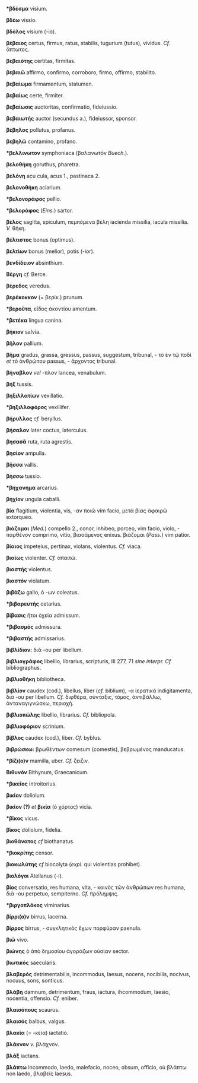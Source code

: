 **\*βδέσμα** visium.

**βδέω** vissio.

**βδόλος** visium (-io).

**βέβαιος** certus, firmus, ratus, stabilis, tugurium (tutus), vividus.
*Cf.* ἄπτωτος.

**βεβαιότης** certitas, firmitas.

**βεβαιῶ** affirmo, confirmo, corroboro, firmo, offirmo, stabilito.

**βεβαίωμα** firmamentum, statumen.

**βεβαίως** certe, firmiter.

**βεβαίωσις** auctoritas, confirmatio, fideiussio.

**βεβαιωτής** auctor (secundus a.), fideiussor, sponsor.

**βέβηλος** pollutus, profanus.

**βεβηλῶ** contamino, profano.

**\*βελλινωτον** symphoniaca (βαλανωτόν *Buech.*).

**βελοθήκη** goruthus, pharetra.

**βελόνη** acu cula, acus 1., pastinaca 2.

**βελονοθήκη** aciarium.

**\*βελονοράφος** pellio.

**\*βελοράφος** (*Eins.*) sartor.

**βέλος** sagitta, spiculum, πεμπόμενα βέλη iacienda missilia, iacula
missilia. *V.* θήκη.

**βέλτιστος** bonus (optimus).

**βελτίων** bonus (melior), potis (-ior).

**βενδίδειον** absinthium.

**Βέργη** *cf.* Berce.

**βέρεδος** veredus.

**βερέκοκκον** (= βερίκ.) prunum.

**\*βεροῦτα**, εἶδος ἀκοντίου amentum.

**\*βετέκα** lingua canina.

**βήκιον** salvia.

**βῆλον** pallium.

**βῆμα** gradus, grassa, gressus, passus, suggestum, tribunal, - τὸ ἐν
τῷ ποδὶ *et* τὸ ἀνθρώπου passus, - ἄρχοντος tribunal.

**βήναβλον** *vel* -πλον lancea, venabulum.

**βήξ** tussis.

**βηξιλλατίων** vexillatio.

**\*βηξιλλοφόρος** vexillifer.

**βήρυλλος** *cf.* beryllus.

**βήσαλον** later coctus, laterculus.

**βησασᾶ** ruta, ruta agrestis.

**βησίον** ampulla.

**βῆσσα** vallis.

**βἡσσω** tussio.

**\*βηχανημα** arcarius.

**βηχίον** ungula caballi.

**βία** flagitium, violentia, vis, -αν ποιῶ vim facio, μετὰ βίας ἀφαιρῶ
extorqueo.

**βιάζομαι** (*Med.*) compello 2., conor, inhibeo, porceo, vim facio,
violo, - παρθένον comprimo, vitio, βιασάμενος enixus. βιάζομαι (*Pass.*)
vim patior.

**βίαιος** impeteius, pertinax, violans, violentus. *Cf.* viaca.

**βιαίως** violenter. *Cf.* ἀπαιτῶ.

**βιαστής** violentus.

**βιαστόν** violatum.

**βιβάζω** gallo, ὁ -ων coleatus.

**\*βιβαρευτής** cetarius.

**βίβασις** ἤτοι ὀχεία admissum.

**\*βιβασμός** admissura.

**\*βιβαστής** admissarius.

**βιβλίδιον:** διὰ -ου per libellum.

**βιβλιογράφος** libellio, librarius, scripturis, III 277, 71 *sine
interpr. Cf.* bibliographus.

**βιβλιοθήκη** bibliotheca.

**βιβλίον** caudex (cod.), libellus, liber (*cf.* biblium), -α ἱερατικά
indigitamenta, διὰ -ου per libellum. *Cf.* διφθέρα, σύνταξις, τόμος,
ἀντιβάλλω, ἀνταναγιγνώσκω, περιοχή.

**βιβλιοπώλης** libellio, librarius. *Cf.* bibliopola.

**βιβλιοφόριον** scrinium.

**βίβλος** caudex (cod.), liber. *Cf.* byblus.

**βιβρώσκω:** βρωθέντων comesum (comestis), βεβρωμένος manducatus.

**\*βίζι(ο)ν** mamilla, uber. *Cf.* ζειζιν.

**Βιθυνόν** Bithynum, Graecanicum.

**\*βικεῖος** introitorius.

**βικίον** doliolum.

**βικίον (?)** *et* **βικία** (ὁ χόρτος) vicia.

**\*βῖκος** vicus.

**βῖκος** doliolum, fidelia.

**βιοθάνατος** *cf* biothanatus.

**\*βιοκρίτης** censor.

**βιοκωλύτης** *cf* biocolyta (*expl.* qui violentias prohibet).

**βιολόγοι** Atellanus (-i).

**βίος** conversatio, res humana, vita, - κοινὸς τῶν ἀνθρώπων res
humana, διὰ -ου perpetuo, sempiterno. *Cf.* πρόλημψις.

**\*βιργοπλόκος** viminarius.

**βίρρι(ο)ν** birrus, lacerna.

**βίρρος** birrus, - συγκλητικὸς ἔχων πορφύραν paenula.

**βιῶ** vivo.

**βιώνης** ὁ ἀπὸ δημοσίου ἀγοράζων οὐσίαν sector.

**βιωτικός** saecularis.

**βλαβερός** detrimentabilis, incommodus, laesus, nocens, nocibilis,
nocivus, nocuus, sons, sonticus.

**βλάβη** damnum, detrimentum, fraus, iactura, ihcommodum, laesio,
nocentia, offensio. *Cf.* eniber.

**βλαισόπους** scaurus.

**βλαισός** balbus, valgus.

**βλακία** (= -κεία) iactatio.

**βλάκνον** *v.* βλάχνον.

**βλάξ** iactans.

**βλάπτω** incommodo, laedo, malefacio, noceo, obsum, officio, οὐ βλάπτω
non laedo, βλαβείς laesus.
